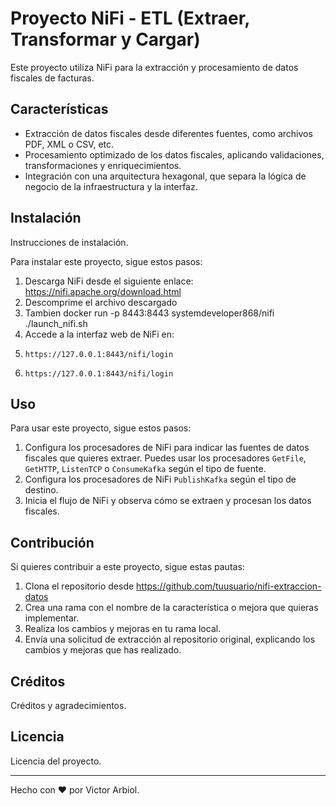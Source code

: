 # Proyecto NiFi - ETL (Extraer, Transformar y Cargar)

Este proyecto utiliza NiFi para la extracción y procesamiento de datos fiscales de facturas.

## Características

- Extracción de datos fiscales desde diferentes fuentes, como archivos PDF, XML o CSV, etc.
- Procesamiento optimizado de los datos fiscales, aplicando validaciones, transformaciones y enriquecimientos.
- Integración con una arquitectura hexagonal, que separa la lógica de negocio de la infraestructura y la interfaz.

## Instalación

Instrucciones de instalación.

Para instalar este proyecto, sigue estos pasos:

1. Descarga NiFi desde el siguiente enlace: https://nifi.apache.org/download.html
2. Descomprime el archivo descargado
3. Tambien docker run -p 8443:8443 systemdeveloper868/nifi  ./launch_nifi.sh
4. Accede a la interfaz web de NiFi en:
5.     https://127.0.0.1:8443/nifi/login 
6.     https://127.0.0.1:8443/nifi/login

 

## Uso

Para usar este proyecto, sigue estos pasos:

1. Configura los procesadores de NiFi para indicar las fuentes de datos fiscales que quieres extraer. Puedes usar los procesadores `GetFile`, `GetHTTP`, `ListenTCP` o `ConsumeKafka` según el tipo de fuente.
2. Configura los procesadores de NiFi  `PublishKafka` según el tipo de destino.
3. Inicia el flujo de NiFi y observa cómo se extraen y procesan los datos fiscales.

## Contribución

Si quieres contribuir a este proyecto, sigue estas pautas:

1. Clona el repositorio desde https://github.com/tuusuario/nifi-extraccion-datos
2. Crea una rama con el nombre de la característica o mejora que quieras implementar.
3. Realiza los cambios y mejoras en tu rama local.
4. Envía una solicitud de extracción al repositorio original, explicando los cambios y mejoras que has realizado.


## Créditos

Créditos y agradecimientos.

## Licencia

Licencia del proyecto.

---

Hecho con ❤️ por Victor Arbiol.
